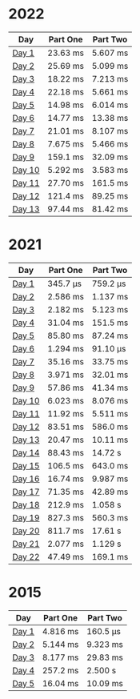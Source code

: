 # 2022

| Day                                                  | Part One | Part Two |
|------------------------------------------------------|----------|----------|
| [Day 1](./src/main/java/aoc/loicb/y2022/Day1.java)   | 23.63 ms | 5.607 ms |
| [Day 2](./src/main/java/aoc/loicb/y2022/Day2.java)   | 25.69 ms | 5.099 ms |
| [Day 3](./src/main/java/aoc/loicb/y2022/Day3.java)   | 18.22 ms | 7.213 ms |
| [Day 4](./src/main/java/aoc/loicb/y2022/Day4.java)   | 22.18 ms | 5.661 ms |
| [Day 5](./src/main/java/aoc/loicb/y2022/Day5.java)   | 14.98 ms | 6.014 ms |
| [Day 6](./src/main/java/aoc/loicb/y2022/Day6.java)   | 14.77 ms | 13.38 ms |
| [Day 7](./src/main/java/aoc/loicb/y2022/Day7.java)   | 21.01 ms | 8.107 ms |
| [Day 8](./src/main/java/aoc/loicb/y2022/Day8.java)   | 7.675 ms | 5.466 ms |
| [Day 9](./src/main/java/aoc/loicb/y2022/Day9.java)   | 159.1 ms | 32.09 ms |
| [Day 10](./src/main/java/aoc/loicb/y2022/Day10.java) | 5.292 ms | 3.583 ms |
| [Day 11](./src/main/java/aoc/loicb/y2022/Day11.java) | 27.70 ms | 161.5 ms |
| [Day 12](./src/main/java/aoc/loicb/y2022/Day12.java) | 121.4 ms | 89.25 ms |
| [Day 13](./src/main/java/aoc/loicb/y2022/Day13.java) | 97.44 ms | 81.42 ms |

# 2021

| Day                                                  | Part One | Part Two |
|------------------------------------------------------|----------|----------|
| [Day 1](./src/main/java/aoc/loicb/y2021/Day1.java)   | 345.7 μs | 759.2 μs |
| [Day 2](./src/main/java/aoc/loicb/y2021/Day2.java)   | 2.586 ms | 1.137 ms |
| [Day 3](./src/main/java/aoc/loicb/y2021/Day3.java)   | 2.182 ms | 5.123 ms |
| [Day 4](./src/main/java/aoc/loicb/y2021/Day4.java)   | 31.04 ms | 151.5 ms |
| [Day 5](./src/main/java/aoc/loicb/y2021/Day5.java)   | 85.80 ms | 87.24 ms |
| [Day 6](./src/main/java/aoc/loicb/y2021/Day6.java)   | 1.294 ms | 91.10 μs |
| [Day 7](./src/main/java/aoc/loicb/y2021/Day7.java)   | 35.16 ms | 33.75 ms |
| [Day 8](./src/main/java/aoc/loicb/y2021/Day8.java)   | 3.971 ms | 32.01 ms |
| [Day 9](./src/main/java/aoc/loicb/y2021/Day9.java)   | 57.86 ms | 41.34 ms |
| [Day 10](./src/main/java/aoc/loicb/y2021/Day10.java) | 6.023 ms | 8.076 ms |
| [Day 11](./src/main/java/aoc/loicb/y2021/Day11.java) | 11.92 ms | 5.511 ms |
| [Day 12](./src/main/java/aoc/loicb/y2021/Day12.java) | 83.51 ms | 586.0 ms |
| [Day 13](./src/main/java/aoc/loicb/y2021/Day13.java) | 20.47 ms | 10.11 ms |
| [Day 14](./src/main/java/aoc/loicb/y2021/Day14.java) | 88.43 ms | 14.72 s  |
| [Day 15](./src/main/java/aoc/loicb/y2021/Day15.java) | 106.5 ms | 643.0 ms |
| [Day 16](./src/main/java/aoc/loicb/y2021/Day16.java) | 16.74 ms | 9.987 ms |
| [Day 17](./src/main/java/aoc/loicb/y2021/Day17.java) | 71.35 ms | 42.89 ms |
| [Day 18](./src/main/java/aoc/loicb/y2021/Day18.java) | 212.9 ms | 1.058 s  |
| [Day 19](./src/main/java/aoc/loicb/y2021/Day19.java) | 827.3 ms | 560.3 ms |
| [Day 20](./src/main/java/aoc/loicb/y2021/Day20.java) | 811.7 ms | 17.61 s  |
| [Day 21](./src/main/java/aoc/loicb/y2021/Day21.java) | 2.077 ms | 1.129 s  |
| [Day 22](./src/main/java/aoc/loicb/y2021/Day22.java) | 47.49 ms | 169.1 ms |

# 2015

| Day                                                | Part One | Part Two |
|----------------------------------------------------|----------|----------|
| [Day 1](./src/main/java/aoc/loicb/y2015/Day1.java) | 4.816 ms | 160.5 μs |
| [Day 2](./src/main/java/aoc/loicb/y2015/Day2.java) | 5.144 ms | 9.323 ms |
| [Day 3](./src/main/java/aoc/loicb/y2015/Day3.java) | 8.177 ms | 29.83 ms |
| [Day 4](./src/main/java/aoc/loicb/y2015/Day4.java) | 257.2 ms | 2.500 s  |
| [Day 5](./src/main/java/aoc/loicb/y2015/Day5.java) | 16.04 ms | 10.09 ms |
